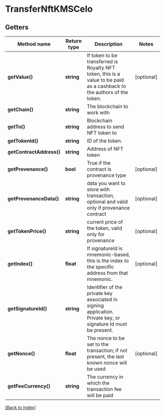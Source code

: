 # TransferNftKMSCelo

## Getters

Method name | Return type | Description | Notes
------------ | ------------- | ------------- | -------------
**getValue()** | **string** | If token to be transferred is Royalty NFT token, this is a value to be paid as a cashback to the authors of the token. | [optional]
**getChain()** | **string** | The blockchain to work with |
**getTo()** | **string** | Blockchain address to send NFT token to |
**getTokenId()** | **string** | ID of the token. |
**getContractAddress()** | **string** | Address of NFT token |
**getProvenance()** | **bool** | True if the contract is provenance type | [optional]
**getProvenanceData()** | **string** | data you want to store with transaction, optional and valid only if provenance contract | [optional]
**getTokenPrice()** | **string** | current price of the token, valid only for provenance | [optional]
**getIndex()** | **float** | If signatureId is mnemonic-based, this is the index to the specific address from that mnemonic. | [optional]
**getSignatureId()** | **string** | Identifier of the private key associated in signing application. Private key, or signature Id must be present. |
**getNonce()** | **float** | The nonce to be set to the transaction; if not present, the last known nonce will be used | [optional]
**getFeeCurrency()** | **string** | The currency in which the transaction fee will be paid |

[[Back to Index]](../index.md)
